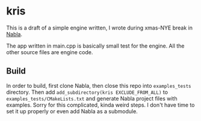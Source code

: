 # kris

This is a draft of a simple engine written, I wrote during xmas-NYE break in [Nabla](https://github.com/Devsh-Graphics-Programming/Nabla).

The app written in main.cpp is basically small test for the engine. All the other source files are engine code.

## Build

In order to build, first clone Nabla, then close this repo into `examples_tests` directory. 
Then add `add_subdirectory(kris EXCLUDE_FROM_ALL)` to `examples_tests/CMakeLists.txt` and generate Nabla project files with examples.
Sorry for this complicated, kinda weird steps. I don't have time to set it up properly or even add Nabla as a submodule.
